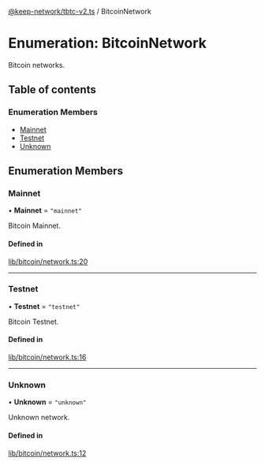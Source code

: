 [@keep-network/tbtc-v2.ts](../README.md) / BitcoinNetwork

# Enumeration: BitcoinNetwork

Bitcoin networks.

## Table of contents

### Enumeration Members

- [Mainnet](BitcoinNetwork-1.md#mainnet)
- [Testnet](BitcoinNetwork-1.md#testnet)
- [Unknown](BitcoinNetwork-1.md#unknown)

## Enumeration Members

### Mainnet

• **Mainnet** = ``"mainnet"``

Bitcoin Mainnet.

#### Defined in

[lib/bitcoin/network.ts:20](https://github.com/keep-network/tbtc-v2/blob/80605fcc/typescript/src/lib/bitcoin/network.ts#L20)

___

### Testnet

• **Testnet** = ``"testnet"``

Bitcoin Testnet.

#### Defined in

[lib/bitcoin/network.ts:16](https://github.com/keep-network/tbtc-v2/blob/80605fcc/typescript/src/lib/bitcoin/network.ts#L16)

___

### Unknown

• **Unknown** = ``"unknown"``

Unknown network.

#### Defined in

[lib/bitcoin/network.ts:12](https://github.com/keep-network/tbtc-v2/blob/80605fcc/typescript/src/lib/bitcoin/network.ts#L12)
